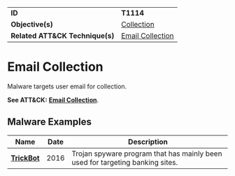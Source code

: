 |||
|---------|------------------------|
|**ID**|**T1114**|
|**Objective(s)**|[Collection](https://github.com/MBCProject/mbc-markdown/tree/master/collection)|
|**Related ATT&CK Technique(s)**|[Email Collection](https://attack.mitre.org/techniques/T1114/)|

Email Collection
================
Malware targets user email for collection.

**See ATT&CK:** [**Email Collection**](https://attack.mitre.org/techniques/T1114/).

Malware Examples
----------------
|Name|Date|Description|
|-----------------------------|-----------|-----------------------------|
|[**TrickBot**](https://github.com/MBCProject/mbc-markdown/tree/master/xample-malware/trickbot.md)|2016|Trojan spyware program that has mainly been used for targeting banking sites.|
